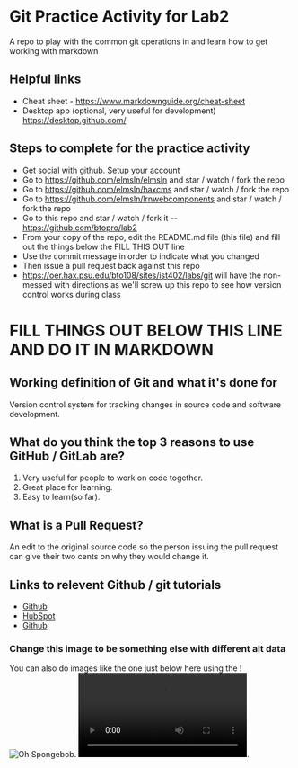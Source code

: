 # Git Practice Activity for Lab2
A repo to play with the common git operations in and learn how to get working with markdown
## Helpful links
- Cheat sheet - https://www.markdownguide.org/cheat-sheet
- Desktop app (optional, very useful for development) https://desktop.github.com/

## Steps to complete for the practice activity
- Get social with github. Setup your account
- Go to https://github.com/elmsln/elmsln and star / watch / fork the repo
- Go to https://github.com/elmsln/haxcms and star / watch / fork the repo
- Go to https://github.com/elmsln/lrnwebcomponents and star / watch / fork the repo
- Go to this repo and star / watch / fork it -- https://github.com/btopro/lab2
- From your copy of the repo, edit the README.md file (this file) and fill out the things below the FILL THIS OUT line
- Use the commit message in order to indicate what you changed
- Then issue a pull request back against this repo
- https://oer.hax.psu.edu/bto108/sites/ist402/labs/git will have the non-messed with directions as we'll screw up this repo to see how version control works during class

# FILL THINGS OUT BELOW THIS LINE AND DO IT IN MARKDOWN

## Working definition of Git and what it's done for
Version control system for tracking changes in source code and software development.
## What do you think the top 3 reasons to use GitHub / GitLab are?
1. Very useful for people to work on code together.
2. Great place for learning.
3. Easy to learn(so far).

## What is a Pull Request?
An edit to the original source code so the person issuing the pull request can give their two cents on why they would change it.
## Links to relevent Github / git tutorials
- [Github](https://github.com/)
- [HubSpot](https://product.hubspot.com/blog/git-and-github-tutorial-for-beginners)
- [Github](https://guides.github.com/activities/hello-world/)


### Change this image to be something else with different alt data
You can also do images like the one just below here using the !
![Oh Spongebob](https://media.giphy.com/media/3oEjI4sFlp73fvEYgw/giphy.gif).
![Aliens](https://media.giphy.com/media/RJddmVhFR04GisOuII/source.mp4).

